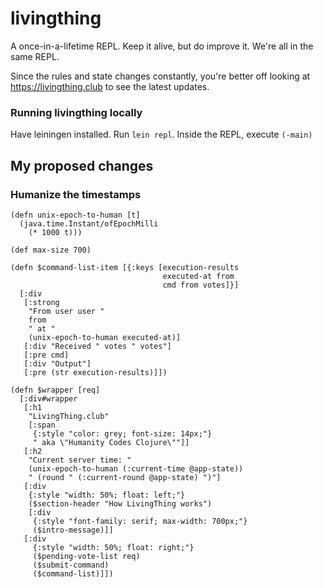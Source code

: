 # livingthing

A once-in-a-lifetime REPL. Keep it alive, but do improve it. We're all in the same REPL.

Since the rules and state changes constantly, you're better off looking at
https://livingthing.club to see the latest updates.

### Running livingthing locally

Have leiningen installed. Run `lein repl`. Inside the REPL, execute `(-main)`

## My proposed changes

### Humanize the timestamps

```
(defn unix-epoch-to-human [t]
  (java.time.Instant/ofEpochMilli
    (* 1000 t)))
```

```
(def max-size 700)
```

```
(defn $command-list-item [{:keys [execution-results
                                  executed-at from
                                  cmd from votes]}]
  [:div
   [:strong
    "From user user "
    from
    " at "
    (unix-epoch-to-human executed-at)]
   [:div "Received " votes " votes"]
   [:pre cmd]
   [:div "Output"]
   [:pre (str execution-results)]])
```

```
(defn $wrapper [req]
  [:div#wrapper
   [:h1
    "LivingThing.club"
    [:span
     {:style "color: grey; font-size: 14px;"}
     " aka \"Humanity Codes Clojure\""]]
   [:h2
    "Current server time: "
    (unix-epoch-to-human (:current-time @app-state))
    " (round " (:current-round @app-state) ")"]
   [:div
    {:style "width: 50%; float: left;"}
    ($section-header "How LivingThing works")
    [:div
     {:style "font-family: serif; max-width: 700px;"}
     ($intro-message)]]
   [:div
     {:style "width: 50%; float: right;"}
     ($pending-vote-list req)
     ($submit-command)
     ($command-list)]])
```
